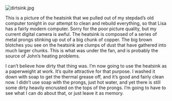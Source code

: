 ![dirtsink.jpg][1]

This is a picture of the heatsink that we pulled out of my stepdad’s old computer tonight in our attempt to clean and rebuild everything, so that Lisa has a fairly modern computer. Sorry for the poor picture quality, but my current digital camera is awful. The heatsink is composed of a series of metal prongs stinking up out of a big chunk of copper. The big brown blotches you see on the heatsink are clumps of dust that have gathered into much larger chunks. This is what was under the fan, and is probably the source of John’s heating problems.

I can’t believe how dirty that thing was. I’m now going to use the heatsink as a paperweight at work. It’s quite attractive for that purpose. I washed it down with soap to get the thermal grease off, and it’s good and fairly clean now. I didn’t use soap with the prongs, just hot water, and yet there is still some dirty heavily encrusted on the tops of the prongs. I’m going to have to see what I can do about that, or just leave it as memory.

 [1]: http://www.randomthink.net/pictures/dirtsink.jpg